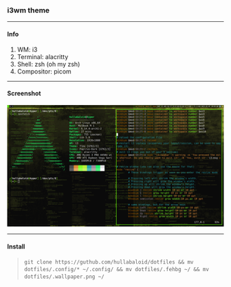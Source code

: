 ### i3wm theme
***

#### Info
1. WM: i3
2. Terminal: alacritty
3. Shell: zsh (oh my zsh)
4. Compositor: picom
***

#### Screenshot
![screenshot](http://github.com/hullabaloid/dotfiles/raw/refs/heads/main/screenshot.png)
***

#### Install
>`git clone https://guthub.com/hullabaloid/dotfiles && mv dotfiles/.config/* ~/.config/ && mv dotfiles/.fehbg ~/ && mv dotfiles/.wallpaper.png ~/`
